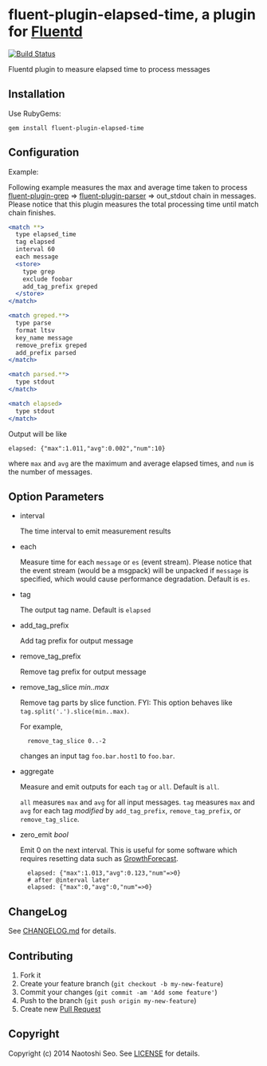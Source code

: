 # fluent-plugin-elapsed-time, a plugin for [Fluentd](http://fluentd.org)

[![Build Status](https://secure.travis-ci.org/sonots/fluent-plugin-elapsed-time.png?branch=master)](http://travis-ci.org/sonots/fluent-plugin-elapsed-time)

Fluentd plugin to measure elapsed time to process messages

## Installation

Use RubyGems:

    gem install fluent-plugin-elapsed-time

## Configuration

Example:

Following example measures the max and average time taken to process [fluent-plugin-grep](https://github.com/sonots/fluent-plugin-grep) => [fluent-plugin-parser](https://github.com/tagomoris/fluent-plugin-parser) => out_stdout chain in messages. Please notice that this plugin measures the total processing time until match chain finishes.

```apache
<match **>
  type elapsed_time
  tag elapsed
  interval 60
  each message
  <store>
    type grep
    exclude foobar
    add_tag_prefix greped
  </store>
</match>

<match greped.**>
  type parse
  format ltsv
  key_name message
  remove_prefix greped
  add_prefix parsed
</match>

<match parsed.**>
  type stdout
</match>

<match elapsed>
  type stdout
</match>
```

Output will be like

```
elapsed: {"max":1.011,"avg":0.002","num":10}
```

where `max` and `avg` are the maximum and average elapsed times, and `num` is the number of messages.

## Option Parameters

* interval

    The time interval to emit measurement results

* each

    Measure time for each `message` or `es` (event stream). Please notice that the event stream (would be a msgpack) will be unpacked if `message` is specified, which would cause performance degradation. Default is `es`.

* tag

    The output tag name. Default is `elapsed`

* add_tag_prefix

    Add tag prefix for output message

* remove_tag_prefix

    Remove tag prefix for output message

* remove_tag_slice *min..max*

    Remove tag parts by slice function. FYI: This option behaves like `tag.split('.').slice(min..max)`.

    For example,

        remove_tag_slice 0..-2

    changes an input tag `foo.bar.host1` to `foo.bar`. 

* aggregate

    Measure and emit outputs for each `tag` or `all`. Default is `all`.

    `all` measures `max` and `avg` for all input messages.
    `tag` measures `max` and `avg` for each tag *modified* by `add_tag_prefix`, `remove_tag_prefix`, or `remove_tag_slice`. 

* zero_emit *bool*

    Emit 0 on the next interval. This is useful for some software which requires resetting data such as [GrowthForecast](http://kazeburo.github.io/GrowthForecast).

        elapsed: {"max":1.013,"avg":0.123,"num"=>0}
        # after @interval later
        elapsed: {"max":0,"avg":0,"num"=>0}

## ChangeLog

See [CHANGELOG.md](CHANGELOG.md) for details.

## Contributing

1. Fork it
2. Create your feature branch (`git checkout -b my-new-feature`)
3. Commit your changes (`git commit -am 'Add some feature'`)
4. Push to the branch (`git push origin my-new-feature`)
5. Create new [Pull Request](../../pull/new/master)

## Copyright

Copyright (c) 2014 Naotoshi Seo. See [LICENSE](LICENSE) for details.
